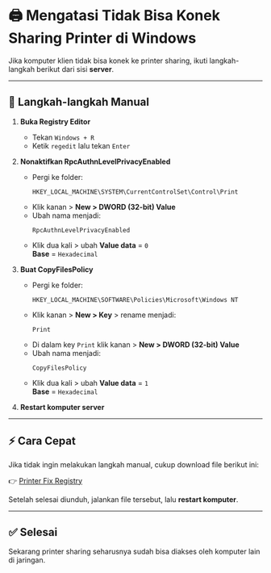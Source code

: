 # 🖨️ Mengatasi Tidak Bisa Konek Sharing Printer di Windows

Jika komputer klien tidak bisa konek ke printer sharing, ikuti langkah-langkah berikut dari sisi **server**.

---

## 🔧 Langkah-langkah Manual

1. **Buka Registry Editor**
   - Tekan `Windows + R`
   - Ketik `regedit` lalu tekan `Enter`

2. **Nonaktifkan RpcAuthnLevelPrivacyEnabled**
   - Pergi ke folder:
     ```
     HKEY_LOCAL_MACHINE\SYSTEM\CurrentControlSet\Control\Print
     ```
   - Klik kanan > **New > DWORD (32-bit) Value**
   - Ubah nama menjadi:
     ```
     RpcAuthnLevelPrivacyEnabled
     ```
   - Klik dua kali > ubah **Value data** = `0`  
     **Base** = `Hexadecimal`

3. **Buat CopyFilesPolicy**
   - Pergi ke folder:
     ```
     HKEY_LOCAL_MACHINE\SOFTWARE\Policies\Microsoft\Windows NT
     ```
   - Klik kanan > **New > Key** > rename menjadi:
     ```
     Print
     ```
   - Di dalam key `Print` klik kanan > **New > DWORD (32-bit) Value**  
   - Ubah nama menjadi:
     ```
     CopyFilesPolicy
     ```
   - Klik dua kali > ubah **Value data** = `1`  
     **Base** = `Hexadecimal`

4. **Restart komputer server**

---

## ⚡ Cara Cepat

Jika tidak ingin melakukan langkah manual, cukup download file berikut ini:

👉 [Printer Fix Registry](https://drive.google.com/file/d/1wSzhT8iicThNqdz6CENBemkFAv-At1zI/view?usp=drive_link)

Setelah selesai diunduh, jalankan file tersebut, lalu **restart komputer**.

---

## ✅ Selesai

Sekarang printer sharing seharusnya sudah bisa diakses oleh komputer lain di jaringan.
